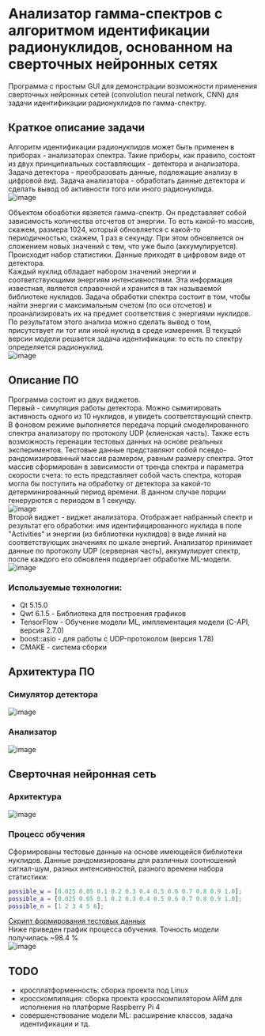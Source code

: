 # Анализатор гамма-спектров с алгоритмом идентификации радионуклидов, основанном на сверточных нейронных сетях  
Программа с простым GUI для демонстрации возможности применения сверточных нейронных сетей (convolution neural network, CNN) для задачи идентификации радионуклидов по гамма-спектру.  

## Краткое описание задачи  
Алгоритм идентификации радионуклидов может быть применен в приборах - анализаторах спектра. Такие приборы, как правило, состоят из двух принципиальных составляющих - детектора и анализатора. Задача детектора - преобразовать данные, подлежащие анализу в цифровой вид. Задача анализатора - обработать данные детектора и сделать вывод об активности того или иного радионуклида.  
![image](https://user-images.githubusercontent.com/46919053/158963941-58377c34-1c08-4187-8722-ab4622e877bc.png)  

Объектом обоаботки явзяется гамма-спектр. Он представляет собой зависимость количества отсчетов от энергии. То есть какой-то массив, скажем, размера 1024, который обновляется с какой-то периодичностью, скажем, 1 раз в секунду. При этом обновляется он сложением новых значений с тем, что уже было (аккумулируется). Происходит набор статистики. Данные приходят в цифровом виде от детектора.  
Каждый нуклид обладает набором значений энергии и соответствующими энергиям интенсивностями. Эта информация известная, является справочной и хранится в так называемой библиотеке нуклидов. Задача обработки спектра состоит в том, чтобы найти энергии с максимальным счетом (по оси отсчетов) и проанализировать их на предмет соответствия с энергиями нуклидов. По результатом этого анализа можно сделать вывод о том, присутствует ли тот или иной нуклид в среде измерения. В текущей версии модели решается задача идентификации: то есть по спектру определяется радионуклид.  
![image](https://user-images.githubusercontent.com/46919053/158962522-e838375d-16da-4bb0-8fa0-135813dfa54e.png)  
  
## Описание ПО  
Программа состоит из двух виджетов.  
Первый - симуляция работы детектора. Можно сымитировать активность одного из 10 нуклидов, и увидеть соответствующий спектр. В фоновом режиме выполняется передача порций смоделированного спектра анализатору по протоколу UDP (клиенская часть). Также есть возможность геренации тестовых данных на основе реальных экспериментов. Тестовые данные представляют собой псевдо-рандомизированный массив размером, равным размеру спектра. Этот массив сформирован в зависимости от тренда спектра и параметра скорости счета: то есть представляет собой часть спектра, которая могла бы поступить на обработку от детектора за какой-то детерминированный период времени. В данном случае порции генерурются с периодом в 1 секунду.  
![image](https://user-images.githubusercontent.com/46919053/158976835-bb329b28-2d70-4f24-9d41-e354f9356121.png)  
Второй виджет - виджет анализатора. Отображает набранный спектр и результат его обработки: имя идентифицированного нуклида в поле "Activities" и энергии (из библиотеки нуклидов) в виде линий на соответствующих значениях по шкале энергий. Анализатор принимает данные по протоколу UDP (серверная часть), аккумулирует спектр, после каждого его обновленя подвергает обработке ML-модели.  
![image](https://user-images.githubusercontent.com/46919053/158976894-7a7c9498-9981-41bc-86fa-fb9cf0396dee.png)  
### Используемые технологии:  
- Qt 5.15.0
- Qwt 6.1.5 - Библиотека для построения графиков  
- TensorFlow - Обучение модели ML, имплементация модели (C-API, версия 2.7.0)  
- boost::asio - для работы с UDP-протоколом (версия 1.78)
- CMAKE - система сборки

## Архитектура ПО  
### Симулятор детектора  
![image](https://user-images.githubusercontent.com/46919053/163047518-357d6321-cac6-4195-aa0e-220835c2ace8.png)  
### Анализатор  
![image](https://user-images.githubusercontent.com/46919053/163047369-493d3d5d-8125-4701-b2c8-1f6bd96954fc.png)  

## Сверточная нейронная сеть  
### Архитектура  
![image](https://user-images.githubusercontent.com/46919053/158979617-d1c3ab5a-c3c5-4aa4-b8d0-bb24a4678d02.png)

### Процесс обучения  
Сформированы тестовые данные на основе имеющейся библиотеки нуклидов. Данные рандомизированы для различных соотношений сигнал-шум, разных интенсивностей, разного времени набора статистики: 
```matlab
possible_w = [0.025 0.05 0.1 0.2 0.3 0.4 0.5 0.6 0.7 0.8 0.9 1.0];
possible_a = [0.025 0.05 0.1 0.2 0.3 0.4 0.5 0.6 0.7 0.8 0.9 1.0];
possible_n = [1 2 3 4 5 6];
```
[Скрипт формирования тестовых данных](https://github.com/sanlav89/analyzer/blob/master/matlab/generate_train_data.m)  
Ниже приведен график процесса обучения. Точность модели получилась ~98.4 %  
![image](https://user-images.githubusercontent.com/46919053/158979874-959a90b7-c42a-462a-8396-cb7ff22dd1c6.png)

## TODO
- кросплатформенность: сборка проекта под Linux
- кросскомпиляция: сборка проекта кросскомпилятором ARM для исполнения на платформе Raspberry Pi 4
- совершенствование модели ML: расширение классов, задача идентификации и тд. 
